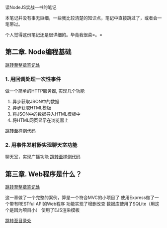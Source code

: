读NodeJS实战一书的笔记

本笔记并没有事无巨细，一些我比较清楚的知识点，笔记中直接跳过了，或者会一笔带过。

个人觉得这份笔记还是很详细的。毕竟我很菜=。=


## 第二章. Node编程基础
[跳转至整章笔记处](https://github.com/zzzmj/node-in-action-notes/blob/master/%E7%AC%AC%E4%BA%8C%E7%AB%A0.Node%E7%BC%96%E7%A8%8B%E5%9F%BA%E7%A1%80/notes.md)
### 1. 用回调处理一次性事件
做一个简单的HTTP服务器, 实现几个功能
1. 异步获取JSON中的数据
2. 异步获取HTML模板
3. 将JSON中的数据导入HTML模板中
4. 将HTML网页显示在浏览器上

[跳转至样例代码](https://github.com/zzzmj/node-in-action-notes/blob/master/%E7%AC%AC%E4%BA%8C%E7%AB%A0.Node%E7%BC%96%E7%A8%8B%E5%9F%BA%E7%A1%80/blog_recent/blog_recent.js)


### 2. 用事件发射器实现聊天室功能

聊天室，实现广播功能
[跳转至样例代码](https://github.com/zzzmj/node-in-action-notes/blob/master/%E7%AC%AC%E4%BA%8C%E7%AB%A0.Node%E7%BC%96%E7%A8%8B%E5%9F%BA%E7%A1%80/repeat_event/chatroom.js)


## 第三章. Web程序是什么？
[跳转至整章笔记处]()

这一章做了一个完整的案例，算是一个符合MVC的小项目了
使用Express做了一个带有RESTful API的Web程序
功能实现了增删改查
数据库使用了SQLite（用这个是因为项目小）
使用了EJS渲染模板

[跳转至目录处]()